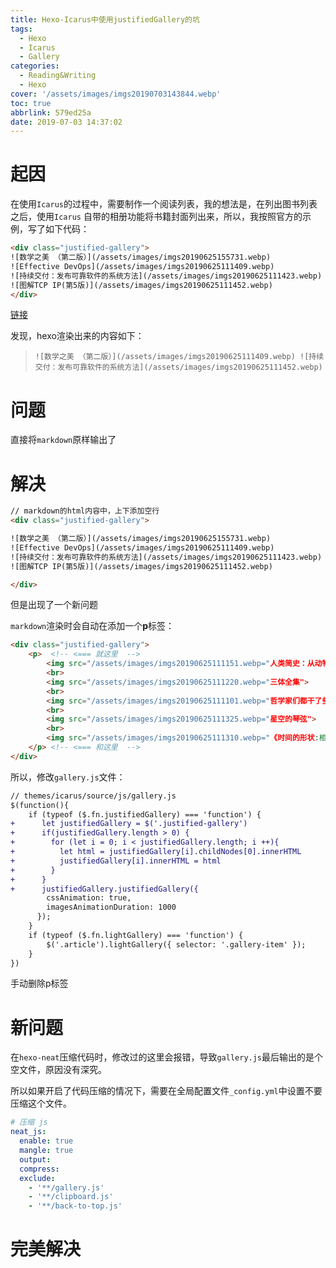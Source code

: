 ```yaml
---
title: Hexo-Icarus中使用justifiedGallery的坑
tags:
  - Hexo
  - Icarus
  - Gallery
categories:
  - Reading&Writing
  - Hexo
cover: '/assets/images/imgs20190703143844.webp'
toc: true
abbrlink: 579ed25a
date: 2019-07-03 14:37:02
---
```


# 起因

在使用`Icarus`的过程中，需要制作一个阅读列表，我的想法是，在列出图书列表之后，使用`Icarus`
自带的相册功能将书籍封面列出来，所以，我按照官方的示例，写了如下代码：

<!-- more -->

```html
<div class="justified-gallery">
![数学之美 （第二版）](/assets/images/imgs20190625155731.webp)
![Effective DevOps](/assets/images/imgs20190625111409.webp)
![持续交付：发布可靠软件的系统方法](/assets/images/imgs20190625111423.webp)
![图解TCP IP(第5版)](/assets/images/imgs20190625111452.webp)
</div>
```

[链接](https://blog.zhangruipeng.me/hexo-theme-icarus/Plugins/General/gallery-plugin/)

发现，hexo渲染出来的内容如下：

> `![数学之美 （第二版）](/assets/images/imgs20190625111409.webp) ![持续交付：发布可靠软件的系统方法](/assets/images/imgs20190625111452.webp)`

# 问题

直接将`markdown`原样输出了

# 解决

```html
// markdown的html内容中，上下添加空行
<div class="justified-gallery">

![数学之美 （第二版）](/assets/images/imgs20190625155731.webp)
![Effective DevOps](/assets/images/imgs20190625111409.webp)
![持续交付：发布可靠软件的系统方法](/assets/images/imgs20190625111423.webp)
![图解TCP IP(第5版)](/assets/images/imgs20190625111452.webp)

</div>
```

但是出现了一个新问题

`markdown`渲染时会自动在添加一个**p**标签：

```html
<div class="justified-gallery">
	<p>  <!-- <=== 就这里  -->
		<img src="/assets/images/imgs20190625111151.webp="人类简史：从动物到上帝">
		<br>
		<img src="/assets/images/imgs20190625111220.webp="三体全集">
		<br>
		<img src="/assets/images/imgs20190625111101.webp="哲学家们都干了些什么?">
		<br>
		<img src="/assets/images/imgs20190625111325.webp="星空的琴弦">
		<br>
		<img src="/assets/images/imgs20190625111310.webp="《时间的形状:相对论史话》(彩图升级版)">
	</p> <!-- <=== 和这里  -->
</div>
```

所以，修改`gallery.js`文件：

```diff
// themes/icarus/source/js/gallery.js
$(function(){
    if (typeof ($.fn.justifiedGallery) === 'function') {
+      let justifiedGallery = $('.justified-gallery')
+      if(justifiedGallery.length > 0) {
+        for (let i = 0; i < justifiedGallery.length; i ++){
+          let html = justifiedGallery[i].childNodes[0].innerHTML
+          justifiedGallery[i].innerHTML = html
+        }
+      }
+      justifiedGallery.justifiedGallery({
        cssAnimation: true,
        imagesAnimationDuration: 1000
      });
    }
    if (typeof ($.fn.lightGallery) === 'function') {
        $('.article').lightGallery({ selector: '.gallery-item' });
    }
})
```

手动删除p标签

# 新问题

在`hexo-neat`压缩代码时，修改过的这里会报错，导致`gallery.js`最后输出的是个空文件，原因没有深究。

所以如果开启了代码压缩的情况下，需要在全局配置文件`_config.yml`中设置不要压缩这个文件。

```yaml
# 压缩 js
neat_js:
  enable: true
  mangle: true
  output:
  compress:
  exclude:
    - '**/gallery.js'
    - '**/clipboard.js'
    - '**/back-to-top.js'
```

# 完美解决
